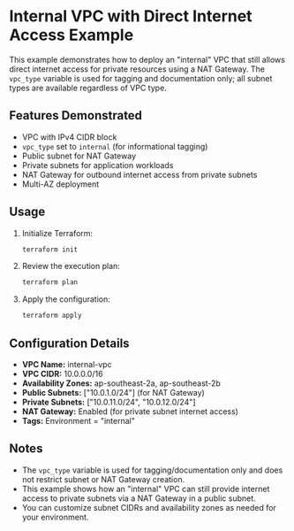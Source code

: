 # Internal VPC with Direct Internet Access Example

This example demonstrates how to deploy an "internal" VPC that still allows direct internet access for private resources using a NAT Gateway. The `vpc_type` variable is used for tagging and documentation only; all subnet types are available regardless of VPC type.

## Features Demonstrated

- VPC with IPv4 CIDR block
- `vpc_type` set to `internal` (for informational tagging)
- Public subnet for NAT Gateway
- Private subnets for application workloads
- NAT Gateway for outbound internet access from private subnets
- Multi-AZ deployment

## Usage

1. Initialize Terraform:

    ```bash
    terraform init
    ```

2. Review the execution plan:

    ```bash
    terraform plan
    ```

3. Apply the configuration:

    ```bash
    terraform apply
    ```

## Configuration Details

- **VPC Name:** internal-vpc
- **VPC CIDR:** 10.0.0.0/16
- **Availability Zones:** ap-southeast-2a, ap-southeast-2b
- **Public Subnets:** ["10.0.1.0/24"] (for NAT Gateway)
- **Private Subnets:** ["10.0.11.0/24", "10.0.12.0/24"]
- **NAT Gateway:** Enabled (for private subnet internet access)
- **Tags:** Environment = "internal"

## Notes

- The `vpc_type` variable is used for tagging/documentation only and does not restrict subnet or NAT Gateway creation.
- This example shows how an "internal" VPC can still provide internet access to private subnets via a NAT Gateway in a public subnet.
- You can customize subnet CIDRs and availability zones as needed for your environment.

